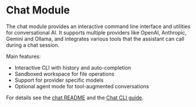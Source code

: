 # Chat Module

The chat module provides an interactive command line interface and utilities for conversational AI.
It supports multiple providers like OpenAI, Anthropic, Gemini and Ollama, and integrates various tools that the assistant can call during a chat session.

Main features:

- Interactive CLI with history and auto-completion
- Sandboxed workspace for file operations
- Support for provider specific models
- Optional agent mode for tool-augmented conversations

For details see the [chat README](../src/nodetool/chat/README.md) and the [Chat CLI guide](chat-cli.md).
